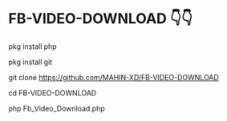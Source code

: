 # FB-VIDEO-DOWNLOAD 👇👇

pkg install php

pkg install git

git clone https://github.com/MAHIN-XD/FB-VIDEO-DOWNLOAD

cd FB-VIDEO-DOWNLOAD

php Fb_Video_Download.php
